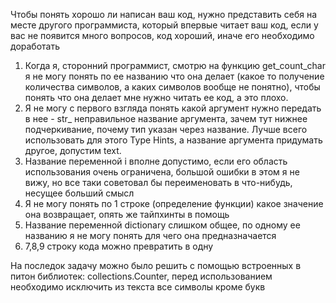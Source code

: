 Чтобы понять хорошо ли написан ваш код, нужно представить себя на месте другого программиста, который впервые читает ваш код, если у вас не появится много вопросов, код хороший, иначе его необходимо доработать

1. Когда я, сторонний программист, смотрю на функцию get_count_char я не могу понять по ее названию что она делает (какое то получение количества символов, а каких символов вообще не понятно), чтобы понять что она делает мне нужно читать ее код, а это плохо.
2. Я не могу с первого взгляда понять какой аргумент нужно передать в нее - str\_ неправильное название аргумента, зачем тут нижнее подчеркивание, почему тип указан через название. Лучше всего использовать для этого Type Hints, а название аргумента придумать другое, допустим text.
3. Название переменной i вполне допустимо, если его область использования очень ограничена, большой ошибки в этом я не вижу, но все таки советовал бы переименовать в что-нибудь, несущее больший смысл
4. Я не могу понять по 1 строке (определение функции) какое значение она возвращает, опять же тайпхинты в помощь
5. Название переменной dictionary слишком общее, по одному ее названию я не могу понять для чего она предназначается
6. 7,8,9 строку кода можно превратить в одну

На последок задачу можно было решить с помощью встроенных в питон библиотек: collections.Counter, перед использованием необходимо исключить из текста все символы кроме букв
